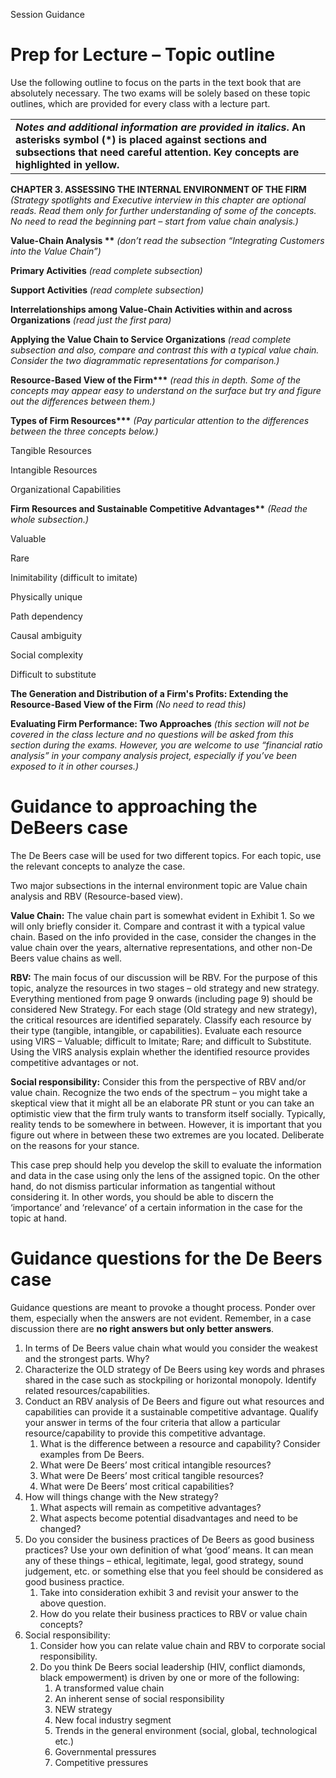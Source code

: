 Session Guidance

# Prep for Lecture – Topic outline

Use the following outline to focus on the parts in the text book that are absolutely necessary. The two exams will be solely based on these topic outlines, which are provided for every class with a lecture part.

|  |
| --- |
| ***Notes and additional information are provided in italics*. An asterisks symbol (\*) is placed against sections and subsections that need careful attention. Key concepts are highlighted in yellow.** |

**CHAPTER 3. ASSESSING THE INTERNAL ENVIRONMENT OF THE FIRM** *(Strategy spotlights and Executive interview in this chapter are optional reads. Read them only for further understanding of some of the concepts. No need to read the beginning part – start from value chain analysis.)*

**Value-Chain Analysis \*\*** *(don’t read the subsection “Integrating Customers into the Value Chain”)*

**Primary Activities** *(read complete subsection)*

**Support Activities** *(read complete subsection)*

**Interrelationships among Value-Chain Activities within and across Organizations** *(read just the first para)*

**Applying the Value Chain to Service Organizations** *(read complete subsection and also, compare and contrast this with a typical value chain. Consider the two diagrammatic representations for comparison.)*

**Resource-Based View of the Firm\*\*\*** *(read this in depth. Some of the concepts may appear easy to understand on the surface but try and figure out the differences between them.)*

**Types of Firm Resources\*\*\*** *(Pay particular attention to the differences between the three concepts below.)*

Tangible Resources

Intangible Resources

Organizational Capabilities

**Firm Resources and Sustainable Competitive Advantages\*\*** *(Read the whole subsection.)*

Valuable

Rare

Inimitability (difficult to imitate)

Physically unique

Path dependency

Causal ambiguity

Social complexity

Difficult to substitute

**The Generation and Distribution of a Firm's Profits: Extending the Resource-Based View of the Firm** *(No need to read this)*

**Evaluating Firm Performance: Two Approaches** *(this section will not be covered in the class lecture and no questions will be asked from this section during the exams. However, you are welcome to use “financial ratio analysis” in your company analysis project, especially if you’ve been exposed to it in other courses.)*

# Guidance to approaching the DeBeers case

The De Beers case will be used for two different topics. For each topic, use the relevant concepts to analyze the case.

Two major subsections in the internal environment topic are Value chain analysis and RBV (Resource-based view).

**Value Chain:** The value chain part is somewhat evident in Exhibit 1. So we will only briefly consider it. Compare and contrast it with a typical value chain. Based on the info provided in the case, consider the changes in the value chain over the years, alternative representations, and other non-De Beers value chains as well.

**RBV:** The main focus of our discussion will be RBV. For the purpose of this topic, analyze the resources in two stages – old strategy and new strategy. Everything mentioned from page 9 onwards (including page 9) should be considered New Strategy. For each stage (Old strategy and new strategy), the critical resources are identified separately. Classify each resource by their type (tangible, intangible, or capabilities). Evaluate each resource using VIRS – Valuable; difficult to Imitate; Rare; and difficult to Substitute. Using the VIRS analysis explain whether the identified resource provides competitive advantages or not.

**Social responsibility:** Consider this from the perspective of RBV and/or value chain. Recognize the two ends of the spectrum – you might take a skeptical view that it might all be an elaborate PR stunt or you can take an optimistic view that the firm truly wants to transform itself socially. Typically, reality tends to be somewhere in between. However, it is important that you figure out where in between these two extremes are you located. Deliberate on the reasons for your stance.

This case prep should help you develop the skill to evaluate the information and data in the case using only the lens of the assigned topic. On the other hand, do not dismiss particular information as tangential without considering it. In other words, you should be able to discern the ‘importance’ and ‘relevance’ of a certain information in the case for the topic at hand.

# Guidance questions for the De Beers case

Guidance questions are meant to provoke a thought process. Ponder over them, especially when the answers are not evident. Remember, in a case discussion there are **no right answers but only better answers**.

1. In terms of De Beers value chain what would you consider the weakest and the strongest parts. Why?
2. Characterize the OLD strategy of De Beers using key words and phrases shared in the case such as stockpiling or horizontal monopoly. Identify related resources/capabilities.
3. Conduct an RBV analysis of De Beers and figure out what resources and capabilities can provide it a sustainable competitive advantage. Qualify your answer in terms of the four criteria that allow a particular resource/capability to provide this competitive advantage.
   1. What is the difference between a resource and capability? Consider examples from De Beers.
   2. What were De Beers’ most critical intangible resources?
   3. What were De Beers’ most critical tangible resources?
   4. What were De Beers’ most critical capabilities?
4. How will things change with the New strategy?
   1. What aspects will remain as competitive advantages?
   2. What aspects become potential disadvantages and need to be changed?
5. Do you consider the business practices of De Beers as good business practices? Use your own definition of what ‘good’ means. It can mean any of these things – ethical, legitimate, legal, good strategy, sound judgement, etc. or something else that you feel should be considered as good business practice.
   1. Take into consideration exhibit 3 and revisit your answer to the above question.
   2. How do you relate their business practices to RBV or value chain concepts?
6. Social responsibility:
   1. Consider how you can relate value chain and RBV to corporate social responsibility.
   2. Do you think De Beers social leadership (HIV, conflict diamonds, black empowerment) is driven by one or more of the following:
      1. A transformed value chain
      2. An inherent sense of social responsibility
      3. NEW strategy
      4. New focal industry segment
      5. Trends in the general environment (social, global, technological etc.)
      6. Governmental pressures
      7. Competitive pressures